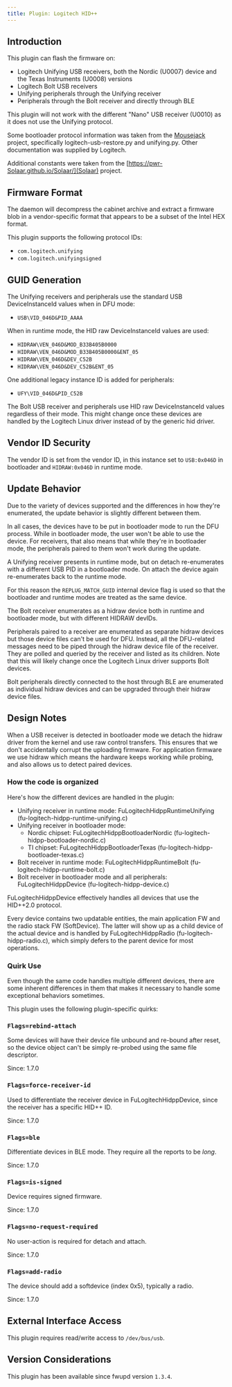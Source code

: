 ```yaml
---
title: Plugin: Logitech HID++
---
```


## Introduction

This plugin can flash the firmware on:

* Logitech Unifying USB receivers, both the Nordic (U0007) device and the
   Texas Instruments (U0008) versions
* Logitech Bolt USB receivers
* Unifying peripherals through the Unifying receiver
* Peripherals through the Bolt receiver and directly through BLE

This plugin will not work with the different "Nano" USB receiver (U0010) as it does
not use the Unifying protocol.

Some bootloader protocol information was taken from the [Mousejack](https://www.mousejack.com/) project,
specifically logitech-usb-restore.py and unifying.py. Other documentation was
supplied by Logitech.

Additional constants were taken from the [https://pwr-Solaar.github.io/Solaar/](Solaar) project.

## Firmware Format

The daemon will decompress the cabinet archive and extract a firmware blob in
a vendor-specific format that appears to be a subset of the Intel HEX format.

This plugin supports the following protocol IDs:

* `com.logitech.unifying`
* `com.logitech.unifyingsigned`

## GUID Generation

The Unifying receivers and peripherals use the standard USB
DeviceInstanceId values when in DFU mode:

* `USB\VID_046D&PID_AAAA`

When in runtime mode, the HID raw DeviceInstanceId values are used:

* `HIDRAW\VEN_046D&MOD_B33B405B0000`
* `HIDRAW\VEN_046D&MOD_B33B405B0000&ENT_05`
* `HIDRAW\VEN_046D&DEV_C52B`
* `HIDRAW\VEN_046D&DEV_C52B&ENT_05`

One additional legacy instance ID is added for peripherals:

* `UFY\VID_046D&PID_C52B`

The Bolt USB receiver and peripherals use HID raw DeviceInstanceId values
regardless of their mode. This might change once these devices are
handled by the Logitech Linux driver instead of by the generic hid
driver.

## Vendor ID Security

The vendor ID is set from the vendor ID, in this instance set to `USB:0x046D`
in bootloader and `HIDRAW:0x046D` in runtime mode.

## Update Behavior

Due to the variety of devices supported and the differences in how
they're enumerated, the update behavior is slightly different between
them.

In all cases, the devices have to be put in bootloader mode to run the
DFU process. While in bootloader mode, the user won't be able to use the
device. For receivers, that also means that while they're in bootloader
mode, the peripherals paired to them won't work during the update.

A Unifying receiver presents in runtime mode, but on detach re-enumerates with a
different USB PID in a bootloader mode. On attach the device again re-enumerates
back to the runtime mode.

For this reason the `REPLUG_MATCH_GUID` internal device flag is used so that
the bootloader and runtime modes are treated as the same device.

The Bolt receiver enumerates as a hidraw device both in runtime and
bootloader mode, but with different HIDRAW devIDs.

Peripherals paired to a receiver are enumerated as separate hidraw
devices but those device files can't be used for DFU. Instead, all the
DFU-related messages need to be piped through the hidraw device file of
the receiver. They are polled and queried by the receiver and listed as
its children. Note that this will likely change once the Logitech Linux
driver supports Bolt devices.

Bolt peripherals directly connected to the host through BLE are
enumerated as individual hidraw devices and can be upgraded through
their hidraw device files.

## Design Notes

When a USB receiver is detected in bootloader mode we detach the hidraw driver from
the kernel and use raw control transfers. This ensures that we don't accidentally
corrupt the uploading firmware. For application firmware we use hidraw which
means the hardware keeps working while probing, and also allows us to detect
paired devices.

### How the code is organized

Here's how the different devices are handled in the plugin:

* Unifying receiver in runtime mode: FuLogitechHidppRuntimeUnifying
    (fu-logitech-hidpp-runtime-unifying.c)
* Unifying receiver in bootloader mode:
  * Nordic chipset: FuLogitechHidppBootloaderNordic
    (fu-logitech-hidpp-bootloader-nordic.c)
  * TI chipset: FuLogitechHidppBootloaderTexas
    (fu-logitech-hidpp-bootloader-texas.c)
* Bolt receiver in runtime mode: FuLogitechHidppRuntimeBolt
    (fu-logitech-hidpp-runtime-bolt.c)
* Bolt receiver in bootloader mode and all peripherals:
    FuLogitechHidppDevice (fu-logitech-hidpp-device.c)

FuLogitechHidppDevice effectively handles all devices that use the
HID++2.0 protocol.

Every device contains two updatable entities, the main application FW
and the radio stack FW (SoftDevice). The latter will show up as a child
device of the actual device and is handled by FuLogitechHidppRadio
(fu-logitech-hidpp-radio.c), which simply defers to the parent device
for most operations.

### Quirk Use

Even though the same code handles multiple different devices, there are
some inherent differences in them that makes it necessary to handle some
exceptional behaviors sometimes.

This plugin uses the following plugin-specific quirks:

### `Flags=rebind-attach`

Some devices will have their device file unbound and re-bound after reset, so the device object
can't be simply re-probed using the same file descriptor.

Since: 1.7.0

### `Flags=force-receiver-id`

Used to differentiate the receiver device in FuLogitechHidppDevice, since the receiver has a
specific HID++ ID.

Since: 1.7.0

### `Flags=ble`

Differentiate devices in BLE mode. They require all the reports to be _long_.

Since: 1.7.0

### `Flags=is-signed`

Device requires signed firmware.

Since: 1.7.0

### `Flags=no-request-required`

No user-action is required for detach and attach.

Since: 1.7.0

### `Flags=add-radio`

The device should add a softdevice (index 0x5), typically a radio.

Since: 1.7.0

## External Interface Access

This plugin requires read/write access to `/dev/bus/usb`.

## Version Considerations

This plugin has been available since fwupd version `1.3.4`.
